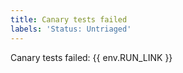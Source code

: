 ```yaml
---
title: Canary tests failed
labels: 'Status: Untriaged'
---
```

Canary tests failed: {{ env.RUN_LINK }}
